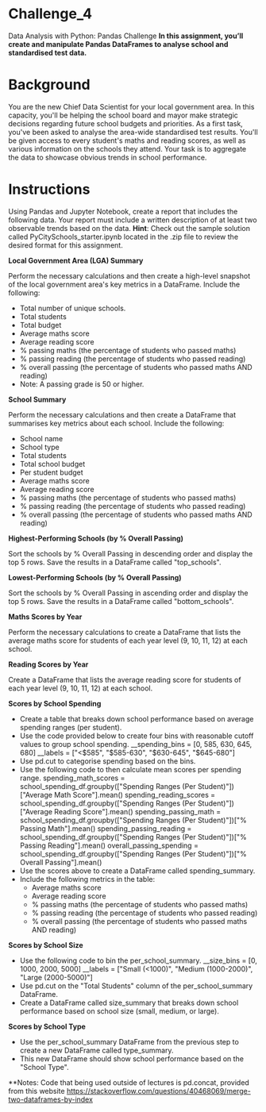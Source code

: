 # Challenge_4
Data Analysis with Python: Pandas Challenge
__In this assignment, you’ll create and manipulate Pandas DataFrames to analyse school and standardised test data.__

# Background

  You are the new Chief Data Scientist for your local government area. In this capacity, you'll be helping the school board and mayor make strategic        decisions regarding future school budgets and priorities.
  As a first task, you've been asked to analyse the area-wide standardised test results. You'll be given access to every student's maths and reading        scores, as well as various information on the schools they attend. Your task is to aggregate the data to showcase obvious trends in school performance.


# Instructions

  Using Pandas and Jupyter Notebook, create a report that includes the following data. Your report must include a written description of at least two       observable trends based on the data.
  **Hint**: Check out the sample solution called PyCitySchools_starter.ipynb located in the .zip file to review the desired format for this assignment.

  **Local Government Area (LGA) Summary**
  
  Perform the necessary calculations and then create a high-level snapshot of the local government area's key metrics in a DataFrame.
  Include the following:
  - Total number of unique schools.
  - Total students
  - Total budget
  - Average maths score
  - Average reading score
  - % passing maths (the percentage of students who passed maths)
  - % passing reading (the percentage of students who passed reading)
  - % overall passing (the percentage of students who passed maths AND reading)
  - Note: A passing grade is 50 or higher.

  **School Summary**
  
  Perform the necessary calculations and then create a DataFrame that summarises key metrics about each school.
  Include the following:
  - School name
  - School type
  - Total students
  - Total school budget
  - Per student budget
  - Average maths score
  - Average reading score
  - % passing maths (the percentage of students who passed maths)
  - % passing reading (the percentage of students who passed reading)
  - % overall passing (the percentage of students who passed maths AND reading)

  **Highest-Performing Schools (by % Overall Passing)**
  
  Sort the schools by % Overall Passing in descending order and display the top 5 rows.
  Save the results in a DataFrame called "top_schools".

  **Lowest-Performing Schools (by % Overall Passing)**
  
  Sort the schools by % Overall Passing in ascending order and display the top 5 rows.
  Save the results in a DataFrame called "bottom_schools".

  **Maths Scores by Year**
  
  Perform the necessary calculations to create a DataFrame that lists the average maths score for students of each year level (9, 10,      11, 12) at each school.

  **Reading Scores by Year**
  
  Create a DataFrame that lists the average reading score for students of each year level (9, 10, 11, 12) at each school.

  **Scores by School Spending**
  
  - Create a table that breaks down school performance based on average spending ranges (per student).
  - Use the code provided below to create four bins with reasonable cutoff values to group school spending.
          __spending_bins = [0, 585, 630, 645, 680]
          __labels = ["<$585", "$585-630", "$630-645", "$645-680"]
  - Use pd.cut to categorise spending based on the bins.
  - Use the following code to then calculate mean scores per spending range.
          spending_math_scores = school_spending_df.groupby(["Spending Ranges (Per Student)"])["Average Math Score"].mean()
          spending_reading_scores = school_spending_df.groupby(["Spending Ranges (Per Student)"])["Average Reading Score"].mean()
          spending_passing_math = school_spending_df.groupby(["Spending Ranges (Per Student)"])["% Passing Math"].mean()
          spending_passing_reading = school_spending_df.groupby(["Spending Ranges (Per Student)"])["% Passing Reading"].mean()
          overall_passing_spending = school_spending_df.groupby(["Spending Ranges (Per Student)"])["% Overall Passing"].mean()
  - Use the scores above to create a DataFrame called spending_summary.
  - Include the following metrics in the table:
      - Average maths score
      - Average reading score
      - % passing maths (the percentage of students who passed maths)
      - % passing reading (the percentage of students who passed reading)
      - % overall passing (the percentage of students who passed maths AND reading)

  **Scores by School Size**
  
  - Use the following code to bin the per_school_summary.
          __size_bins = [0, 1000, 2000, 5000]
          __labels = ["Small (<1000)", "Medium (1000-2000)", "Large (2000-5000)"]
  - Use pd.cut on the "Total Students" column of the per_school_summary DataFrame.
  - Create a DataFrame called size_summary that breaks down school performance based on school size (small, medium, or large).

  **Scores by School Type**
  
  - Use the per_school_summary DataFrame from the previous step to create a new DataFrame called type_summary.
  - This new DataFrame should show school performance based on the "School Type".



**Notes: 
Code that being used outside of lectures is pd.concat, provided from this website https://stackoverflow.com/questions/40468069/merge-two-dataframes-by-index

